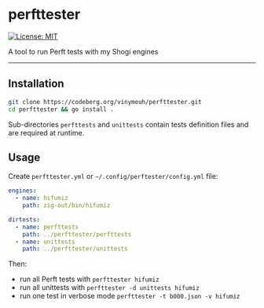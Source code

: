 # perfttester

[![License: MIT](https://img.shields.io/badge/License-MIT-blue.svg)](https://opensource.org/licenses/MIT)

A tool to run Perft tests with my Shogi engines

---

## Installation

```bash
git clone https://codeberg.org/vinymeuh/perfttester.git
cd perfttester && go install .
```
Sub-directories `perfttests` and `unittests` contain tests definition files and are required at runtime.

## Usage

Create `perfttester.yml` or `~/.config/perftester/config.yml` file:

```yaml
engines:
  - name: hifumiz
    path: zig-out/bin/hifumiz

dirtests:
  - name: perfttests
    path: ../perfttester/perfttests
  - name: unittests
    path: ../perfttester/unittests
```

Then:

* run all Perft tests with `perfttester hifumiz`
* run all unittests with `perfttester -d unittests hifumiz`
* run one test in verbose mode `perfttester -t b000.json -v hifumiz`
